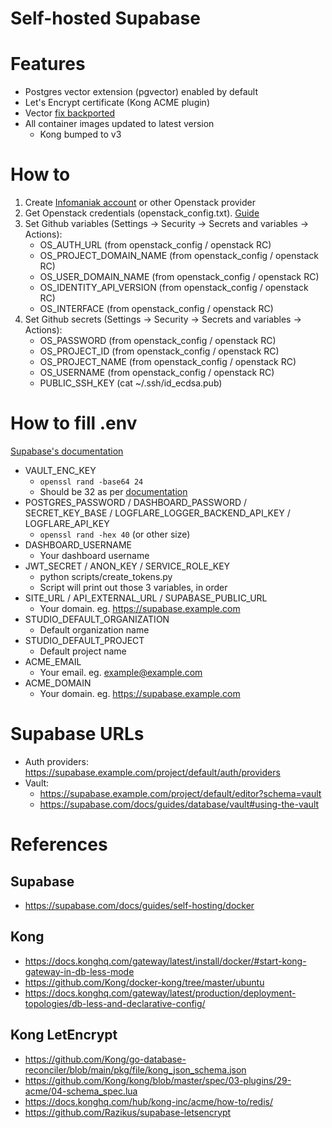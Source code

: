 # Self-hosted Supabase

# Features
- Postgres vector extension (pgvector) enabled by default
- Let's Encrypt certificate (Kong ACME plugin)
- Vector [fix backported](https://github.com/supabase/supabase/pull/28931)
- All container images updated to latest version
   - Kong bumped to v3

# How to
1. Create [Infomaniak account](https://www.infomaniak.com/en) or other Openstack provider
2. Get Openstack credentials (openstack_config.txt). [Guide](https://docs.infomaniak.cloud/getting_started/first_project/connect_project/#__tabbed_4_2)
3. Set Github variables (Settings -> Security -> Secrets and variables -> Actions):
   - OS_AUTH_URL (from openstack_config / openstack RC)
   - OS_PROJECT_DOMAIN_NAME (from openstack_config / openstack RC)
   - OS_USER_DOMAIN_NAME (from openstack_config / openstack RC)
   - OS_IDENTITY_API_VERSION (from openstack_config / openstack RC)
   - OS_INTERFACE (from openstack_config / openstack RC)
4. Set Github secrets  (Settings -> Security -> Secrets and variables -> Actions):
   - OS_PASSWORD (from openstack_config / openstack RC)
   - OS_PROJECT_ID (from openstack_config / openstack RC)
   - OS_PROJECT_NAME (from openstack_config / openstack RC)
   - OS_USERNAME (from openstack_config / openstack RC)
   - PUBLIC_SSH_KEY (cat ~/.ssh/id_ecdsa.pub)

# How to fill .env
[Supabase's documentation](https://supabase.com/docs/guides/self-hosting/docker#securing-your-services)

- VAULT_ENC_KEY
   - `openssl rand -base64 24`
   - Should be 32 as per [documentation](https://github.com/supabase/supavisor/pull/329) 
- POSTGRES_PASSWORD / DASHBOARD_PASSWORD / SECRET_KEY_BASE / LOGFLARE_LOGGER_BACKEND_API_KEY / LOGFLARE_API_KEY
   - `openssl rand -hex 40` (or other size)
- DASHBOARD_USERNAME
   - Your dashboard username
- JWT_SECRET / ANON_KEY / SERVICE_ROLE_KEY
   - python scripts/create_tokens.py
   - Script will print out those 3 variables, in order
- SITE_URL / API_EXTERNAL_URL / SUPABASE_PUBLIC_URL
   - Your domain. eg. https://supabase.example.com
- STUDIO_DEFAULT_ORGANIZATION
   - Default organization name
- STUDIO_DEFAULT_PROJECT
   - Default project name
- ACME_EMAIL
   - Your email. eg. example@example.com
- ACME_DOMAIN
   - Your domain. eg. https://supabase.example.com

# Supabase URLs
- Auth providers: https://supabase.example.com/project/default/auth/providers
- Vault:
   - https://supabase.example.com/project/default/editor?schema=vault
   - https://supabase.com/docs/guides/database/vault#using-the-vault

# References
## Supabase
- https://supabase.com/docs/guides/self-hosting/docker
## Kong
- https://docs.konghq.com/gateway/latest/install/docker/#start-kong-gateway-in-db-less-mode
- https://github.com/Kong/docker-kong/tree/master/ubuntu
- https://docs.konghq.com/gateway/latest/production/deployment-topologies/db-less-and-declarative-config/
## Kong LetEncrypt
- https://github.com/Kong/go-database-reconciler/blob/main/pkg/file/kong_json_schema.json
- https://github.com/Kong/kong/blob/master/spec/03-plugins/29-acme/04-schema_spec.lua
- https://docs.konghq.com/hub/kong-inc/acme/how-to/redis/
- https://github.com/Razikus/supabase-letsencrypt